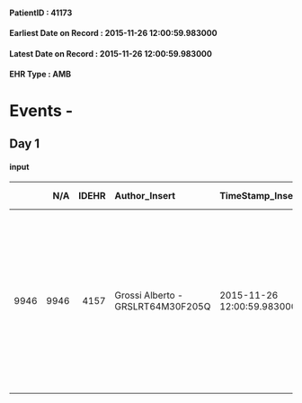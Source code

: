 
#### PatientID : 41173
#### Earliest Date on Record : 2015-11-26 12:00:59.983000
#### Latest Date on Record : 2015-11-26 12:00:59.983000
#### EHR Type : AMB

# Events - 

## Day 1

#### input
|      |    N/A |   IDEHR | Author_Insert                     | TimeStamp_Insert           | EHRType   |   PatientID |   IDDigitalSignDocument | persone_vicine   |   Unnamed: 0_x.1 |   IDANAMNESI_SOCIALE | Patient   | FamigliaAltro   | Paziente_T   | FamigliaAltro_T   |   Non_Rilevabile_x.1 | Note_Non_Rilevabile_x.1   | opt_Problemi   | Note_I                                                                                                                                                                            | chk_contr_sintomi   | opt_paziente_a   | opt_famiglia_a      | opt_adeguatezza   | opt_paziente_solo   | opt_presente_assente   | ds_familiari_coinv                                                                   | opt_risorse_ec   | ds_note_prio                                                                                                                           | opt_paziente_ad   | opt_caregiver_ad   | Needs     |
|-----:|-------:|--------:|:----------------------------------|:---------------------------|:----------|------------:|------------------------:|:-----------------|-----------------:|---------------------:|:----------|:----------------|:-------------|:------------------|---------------------:|:--------------------------|:---------------|:----------------------------------------------------------------------------------------------------------------------------------------------------------------------------------|:--------------------|:-----------------|:--------------------|:------------------|:--------------------|:-----------------------|:-------------------------------------------------------------------------------------|:-----------------|:---------------------------------------------------------------------------------------------------------------------------------------|:------------------|:-------------------|:----------|
| 9946 |   9946 |    4157 | Grossi Alberto - GRSLRT64M30F205Q | 2015-11-26 12:00:59.983000 | AMB       |       41173 |                  197070 | N/A              |             1926 |                 1321 | Si#1      | Si#1            | Si#1         | Si#1              |                    0 | NR                        | No#0           | I sanitari dell'ospedale riferiscono di aver informato la paziente della diffusione della malattia a livello cerebrale e della conseguente impossibilit√† al rientro al domicilio | controllo sintomi#0 | Congruenti#1     | Sovradimensionate#0 | No#0              | Si#1                | Assente#0              | La sorella Antonietta che vive a Latina sembra essere l'unico parente di riferimento | Da valutare#2    | Il ricovero si rende necessario in quanto la paziente abita da sola e non ha parenti che possano affiancarla in caso di rientro a casa | Totale#2          | Totale#2           | Sociali#1 |


